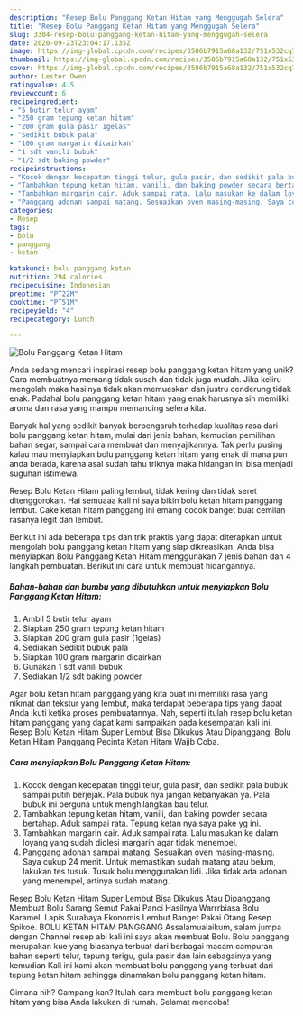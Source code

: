 ```yaml
---
description: "Resep Bolu Panggang Ketan Hitam yang Menggugah Selera"
title: "Resep Bolu Panggang Ketan Hitam yang Menggugah Selera"
slug: 3304-resep-bolu-panggang-ketan-hitam-yang-menggugah-selera
date: 2020-09-23T23:04:17.135Z
image: https://img-global.cpcdn.com/recipes/3586b7915a68a132/751x532cq70/bolu-panggang-ketan-hitam-foto-resep-utama.jpg
thumbnail: https://img-global.cpcdn.com/recipes/3586b7915a68a132/751x532cq70/bolu-panggang-ketan-hitam-foto-resep-utama.jpg
cover: https://img-global.cpcdn.com/recipes/3586b7915a68a132/751x532cq70/bolu-panggang-ketan-hitam-foto-resep-utama.jpg
author: Lester Owen
ratingvalue: 4.5
reviewcount: 6
recipeingredient:
- "5 butir telur ayam"
- "250 gram tepung ketan hitam"
- "200 gram gula pasir 1gelas"
- "Sedikit bubuk pala"
- "100 gram margarin dicairkan"
- "1 sdt vanili bubuk"
- "1/2 sdt baking powder"
recipeinstructions:
- "Kocok dengan kecepatan tinggi telur, gula pasir, dan sedikit pala bubuk sampai putih berjejak. Pala bubuk nya jangan kebanyakan ya. Pala bubuk ini berguna untuk menghilangkan bau telur."
- "Tambahkan tepung ketan hitam, vanili, dan baking powder secara bertahap. Aduk sampai rata. Tepung ketan nya saya pake yg ini."
- "Tambahkan margarin cair. Aduk sampai rata. Lalu masukan ke dalam loyang yang sudah diolesi margarin agar tidak menempel."
- "Panggang adonan sampai matang. Sesuaikan oven masing-masing. Saya cukup 24 menit. Untuk memastikan sudah matang atau belum, lakukan tes tusuk. Tusuk bolu menggunakan lidi. Jika tidak ada adonan yang menempel, artinya sudah matang."
categories:
- Resep
tags:
- bolu
- panggang
- ketan

katakunci: bolu panggang ketan 
nutrition: 294 calories
recipecuisine: Indonesian
preptime: "PT22M"
cooktime: "PT51M"
recipeyield: "4"
recipecategory: Lunch

---
```



![Bolu Panggang Ketan Hitam](https://img-global.cpcdn.com/recipes/3586b7915a68a132/751x532cq70/bolu-panggang-ketan-hitam-foto-resep-utama.jpg)

Anda sedang mencari inspirasi resep bolu panggang ketan hitam yang unik? Cara membuatnya memang tidak susah dan tidak juga mudah. Jika keliru mengolah maka hasilnya tidak akan memuaskan dan justru cenderung tidak enak. Padahal bolu panggang ketan hitam yang enak harusnya sih memiliki aroma dan rasa yang mampu memancing selera kita.

Banyak hal yang sedikit banyak berpengaruh terhadap kualitas rasa dari bolu panggang ketan hitam, mulai dari jenis bahan, kemudian pemilihan bahan segar, sampai cara membuat dan menyajikannya. Tak perlu pusing kalau mau menyiapkan bolu panggang ketan hitam yang enak di mana pun anda berada, karena asal sudah tahu triknya maka hidangan ini bisa menjadi suguhan istimewa.

Resep Bolu Ketan Hitam paling lembut, tidak kering dan tidak seret ditenggorokan. Hai semuaaa kali ni saya bikin bolu ketan hitam panggang lembut. Cake ketan hitam panggang ini emang cocok banget buat cemilan rasanya legit dan lembut.


Berikut ini ada beberapa tips dan trik praktis yang dapat diterapkan untuk mengolah bolu panggang ketan hitam yang siap dikreasikan. Anda bisa menyiapkan Bolu Panggang Ketan Hitam menggunakan 7 jenis bahan dan 4 langkah pembuatan. Berikut ini cara untuk membuat hidangannya.

<!--inarticleads1-->

##### Bahan-bahan dan bumbu yang dibutuhkan untuk menyiapkan Bolu Panggang Ketan Hitam:

1. Ambil 5 butir telur ayam
1. Siapkan 250 gram tepung ketan hitam
1. Siapkan 200 gram gula pasir (1gelas)
1. Sediakan Sedikit bubuk pala
1. Siapkan 100 gram margarin dicairkan
1. Gunakan 1 sdt vanili bubuk
1. Sediakan 1/2 sdt baking powder


Agar bolu ketan hitam panggang yang kita buat ini memiliki rasa yang nikmat dan tekstur yang lembut, maka terdapat beberapa tips yang dapat Anda ikuti ketika proses pembuatannya. Nah, seperti itulah resep bolu ketan hitam panggang yang dapat kami sampaikan pada kesempatan kali ini. Resep Bolu Ketan Hitam Super Lembut Bisa Dikukus Atau Dipanggang. Bolu Ketan Hitam Panggang Pecinta Ketan Hitam Wajib Coba. 

<!--inarticleads2-->

##### Cara menyiapkan Bolu Panggang Ketan Hitam:

1. Kocok dengan kecepatan tinggi telur, gula pasir, dan sedikit pala bubuk sampai putih berjejak. Pala bubuk nya jangan kebanyakan ya. Pala bubuk ini berguna untuk menghilangkan bau telur.
1. Tambahkan tepung ketan hitam, vanili, dan baking powder secara bertahap. Aduk sampai rata. Tepung ketan nya saya pake yg ini.
1. Tambahkan margarin cair. Aduk sampai rata. Lalu masukan ke dalam loyang yang sudah diolesi margarin agar tidak menempel.
1. Panggang adonan sampai matang. Sesuaikan oven masing-masing. Saya cukup 24 menit. Untuk memastikan sudah matang atau belum, lakukan tes tusuk. Tusuk bolu menggunakan lidi. Jika tidak ada adonan yang menempel, artinya sudah matang.


Resep Bolu Ketan Hitam Super Lembut Bisa Dikukus Atau Dipanggang. Membuat Bolu Sarang Semut Pakai Panci Hasilnya Warrrbiasa Bolu Karamel. Lapis Surabaya Ekonomis Lembut Banget Pakai Otang Resep Spikoe. BOLU KETAN HITAM PANGGANG Assalamualaikum, salam jumpa dengan Channel resep abi kali ini saya akan membuat Bolu. Bolu panggang merupakan kue yang biasanya terbuat dari berbagai macam campuran bahan seperti telur, tepung terigu, gula pasir dan lain sebagainya yang kemudian Kali ini kami akan membuat bolu panggang yang terbuat dari tepung ketan hitam sehingga dinamakan bolu panggang ketan hitam. 

Gimana nih? Gampang kan? Itulah cara membuat bolu panggang ketan hitam yang bisa Anda lakukan di rumah. Selamat mencoba!
